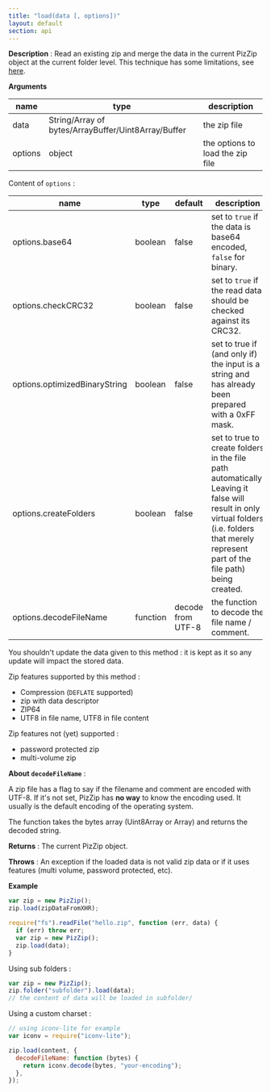 ```yaml
---
title: "load(data [, options])"
layout: default
section: api
---
```


**Description** : Read an existing zip and merge the data in the current PizZip
object at the current folder level. This technique has some limitations, see
[here]({{site.baseurl}}/documentation/limitations.html).

**Arguments**

| name    | type                                                | description                      |
| ------- | --------------------------------------------------- | -------------------------------- |
| data    | String/Array of bytes/ArrayBuffer/Uint8Array/Buffer | the zip file                     |
| options | object                                              | the options to load the zip file |

Content of `options` :

| name                          | type     | default           | description                                                                                                                                                                                  |
| ----------------------------- | -------- | ----------------- | -------------------------------------------------------------------------------------------------------------------------------------------------------------------------------------------- |
| options.base64                | boolean  | false             | set to `true` if the data is base64 encoded, `false` for binary.                                                                                                                             |
| options.checkCRC32            | boolean  | false             | set to `true` if the read data should be checked against its CRC32.                                                                                                                          |
| options.optimizedBinaryString | boolean  | false             | set to true if (and only if) the input is a string and has already been prepared with a 0xFF mask.                                                                                           |
| options.createFolders         | boolean  | false             | set to true to create folders in the file path automatically. Leaving it false will result in only virtual folders (i.e. folders that merely represent part of the file path) being created. |
| options.decodeFileName        | function | decode from UTF-8 | the function to decode the file name / comment.                                                                                                                                              |

You shouldn't update the data given to this method : it is kept as it so any
update will impact the stored data.

Zip features supported by this method :

- Compression (<code>DEFLATE</code> supported)
- zip with data descriptor
- ZIP64
- UTF8 in file name, UTF8 in file content

Zip features not (yet) supported :

- password protected zip
- multi-volume zip

**About `decodeFileName`** :

A zip file has a flag to say if the filename and comment are encoded with UTF-8.
If it's not set, PizZip has **no way** to know the encoding used. It usually
is the default encoding of the operating system.

The function takes the bytes array (Uint8Array or Array) and returns the
decoded string.

**Returns** : The current PizZip object.

**Throws** : An exception if the loaded data is not valid zip data or if it
uses features (multi volume, password protected, etc).

<!--
__Complexity__ : for k the number of entries in the zip file and n the length
of the data :

The default use case is **O(k)**.
If the data is in base64, we must first decode it : **O(k + n)**.
If the data is a string not in base64 and optimizedBinaryString is false, we
must apply the 0xFF mask : **O(k + n)**.
If checkCRC32 is true, it **adds** to the above complexity **O(n)** and the
complexity of the decompression algorithm.
-->

**Example**

```js
var zip = new PizZip();
zip.load(zipDataFromXHR);
```

```js
require("fs").readFile("hello.zip", function (err, data) {
  if (err) throw err;
  var zip = new PizZip();
  zip.load(data);
}
```

Using sub folders :

```js
var zip = new PizZip();
zip.folder("subfolder").load(data);
// the content of data will be loaded in subfolder/
```

Using a custom charset :

```js
// using iconv-lite for example
var iconv = require("iconv-lite");

zip.load(content, {
  decodeFileName: function (bytes) {
    return iconv.decode(bytes, "your-encoding");
  },
});
```
